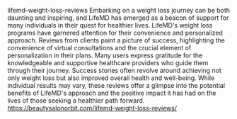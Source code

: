 lifemd-weight-loss-reviews
Embarking on a weight loss journey can be both daunting and inspiring, and LifeMD has emerged as a beacon of support for many individuals in their quest for healthier lives. 
LifeMD's weight loss programs have garnered attention for their convenience and personalized approach. Reviews from clients paint a picture of success, highlighting the convenience of virtual consultations and the crucial element of personalization in their plans. Many users express gratitude for the knowledgeable and supportive healthcare providers who guide them through their journey. Success stories often revolve around achieving not only weight loss but also improved overall health and well-being. While individual results may vary, these reviews offer a glimpse into the potential benefits of LifeMD's approach and the positive impact it has had on the lives of those seeking a healthier path forward.
https://beautysalonorbit.com/lifemd-weight-loss-reviews/
